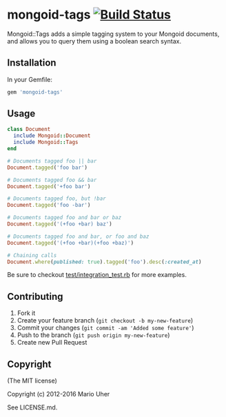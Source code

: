 # mongoid-tags [![Build Status](https://travis-ci.org/ream88/mongoid-tags.svg?branch=master)](https://travis-ci.org/ream88/mongoid-tags)

Mongoid::Tags adds a simple tagging system to your Mongoid documents,
and allows you to query them using a boolean search syntax.


## Installation

In your Gemfile:

```ruby
gem 'mongoid-tags'
```


## Usage

```ruby
class Document
  include Mongoid::Document
  include Mongoid::Tags
end

# Documents tagged foo || bar
Document.tagged('foo bar')

# Documents tagged foo && bar
Document.tagged('+foo bar')

# Documents tagged foo, but !bar
Document.tagged('foo -bar')

# Documents tagged foo and bar or baz
Document.tagged('(+foo +bar) baz')

# Documents tagged foo and bar, or foo and baz
Document.tagged('(+foo +bar)(+foo +baz)')

# Chaining calls
Document.where(published: true).tagged('foo').desc(:created_at)
```

Be sure to checkout [test/integration_test.rb](test/integration_test.rb) for more examples.


## Contributing

1. Fork it
2. Create your feature branch (`git checkout -b my-new-feature`)
3. Commit your changes (`git commit -am 'Added some feature'`)
4. Push to the branch (`git push origin my-new-feature`)
5. Create new Pull Request


## Copyright

(The MIT license)

Copyright (c) 2012-2016 Mario Uher

See LICENSE.md.
